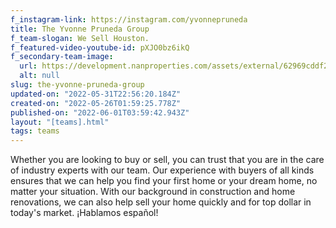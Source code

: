 ```yaml
---
f_instagram-link: https://instagram.com/yvonnepruneda
title: The Yvonne Pruneda Group
f_team-slogan: We Sell Houston.
f_featured-video-youtube-id: pXJO0bz6ikQ
f_secondary-team-image:
  url: https://development.nanproperties.com/assets/external/62969cddf2da1a63af974532_yvonne202620michael.jpeg
  alt: null
slug: the-yvonne-pruneda-group
updated-on: "2022-05-31T22:56:20.184Z"
created-on: "2022-05-26T01:59:25.778Z"
published-on: "2022-06-01T03:59:42.943Z"
layout: "[teams].html"
tags: teams
---
```


Whether you are looking to buy or sell, you can trust that you are in the care of industry experts with our team. Our experience with buyers of all kinds ensures that we can help you find your first home or your dream home, no matter your situation. With our background in construction and home renovations, we can also help sell your home quickly and for top dollar in today's market. ¡Hablamos español!
